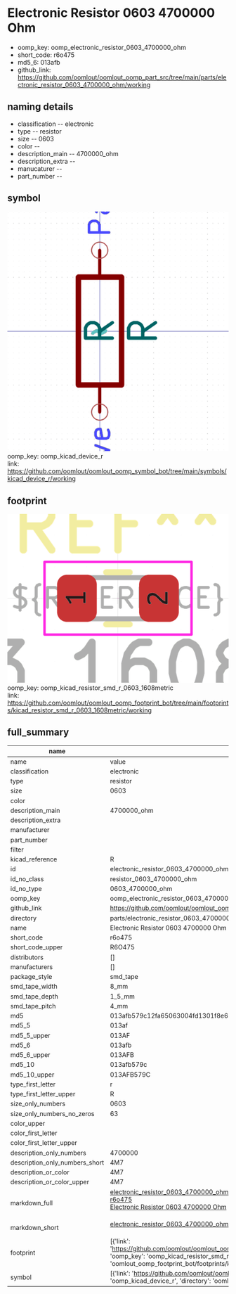 # Electronic Resistor 0603 4700000 Ohm

  
* oomp_key: oomp_electronic_resistor_0603_4700000_ohm 
* short_code: r6o475
* md5_6: 013afb  
* github_link: https://github.com/oomlout/oomlout_oomp_part_src/tree/main/parts/electronic_resistor_0603_4700000_ohm/working  
## naming details
* classification -- electronic
* type -- resistor
* size -- 0603
* color -- 
* description_main -- 4700000_ohm
* description_extra -- 
* manucaturer -- 
* part_number -- 



## symbol

![](symbol/0/working/working_600.png)  
oomp_key: oomp_kicad_device_r  
link: https://github.com/oomlout/oomlout_oomp_symbol_bot/tree/main/symbols/kicad_device_r/working  

## footprint

![](footprint/0/working/working_600.png)  
oomp_key: oomp_kicad_resistor_smd_r_0603_1608metric  
link: https://github.com/oomlout/oomlout_oomp_footprint_bot/tree/main/footprints/kicad_resistor_smd_r_0603_1608metric/working  

## full_summary
| name | value | 
| --- | --- | 
| name | value | 
| classification | electronic | 
| type | resistor | 
| size | 0603 | 
| color |  | 
| description_main | 4700000_ohm | 
| description_extra |  | 
| manufacturer |  | 
| part_number |  | 
| filter |  | 
| kicad_reference | R | 
| id | electronic_resistor_0603_4700000_ohm | 
| id_no_class | resistor_0603_4700000_ohm | 
| id_no_type | 0603_4700000_ohm | 
| oomp_key | oomp_electronic_resistor_0603_4700000_ohm | 
| github_link | https://github.com/oomlout/oomlout_oomp_part_src/tree/main/parts/electronic_resistor_0603_4700000_ohm/working | 
| directory | parts/electronic_resistor_0603_4700000_ohm | 
| name | Electronic Resistor 0603 4700000 Ohm | 
| short_code | r6o475 | 
| short_code_upper | R6O475 | 
| distributors | [] | 
| manufacturers | [] | 
| package_style | smd_tape | 
| smd_tape_width | 8_mm | 
| smd_tape_depth | 1_5_mm | 
| smd_tape_pitch | 4_mm | 
| md5 | 013afb579c12fa65063004fd1301f8e6 | 
| md5_5 | 013af | 
| md5_5_upper | 013AF | 
| md5_6 | 013afb | 
| md5_6_upper | 013AFB | 
| md5_10 | 013afb579c | 
| md5_10_upper | 013AFB579C | 
| type_first_letter | r | 
| type_first_letter_upper | R | 
| size_only_numbers | 0603 | 
| size_only_numbers_no_zeros | 63 | 
| color_upper |  | 
| color_first_letter |  | 
| color_first_letter_upper |  | 
| description_only_numbers | 4700000 | 
| description_only_numbers_short | 4M7 | 
| description_or_color | 4M7 | 
| description_or_color_upper | 4M7 | 
| markdown_full | [electronic_resistor_0603_4700000_ohm](https://github.com/oomlout/oomlout_oomp_part_src/tree/main/parts/electronic_resistor_0603_4700000_ohm/working)<br>[r6o475](https://github.com/oomlout/oomlout_oomp_part_src/tree/main/parts/electronic_resistor_0603_4700000_ohm/working)<br>[Electronic Resistor 0603 4700000 Ohm](https://github.com/oomlout/oomlout_oomp_part_src/tree/main/parts/electronic_resistor_0603_4700000_ohm/working)<br><br> | 
| markdown_short | [electronic_resistor_0603_4700000_ohm](https://github.com/oomlout/oomlout_oomp_part_src/tree/main/parts/electronic_resistor_0603_4700000_ohm/working)<br><br> | 
| footprint | [{'link': 'https://github.com/oomlout/oomlout_oomp_footprint_bot/tree/main/foootprntss/kicad_resistor_smd_r_0603_1608metric', 'oomp_key': 'oomp_kicad_resistor_smd_r_0603_1608metric', 'directory': 'oomlout_oomp_footprint_bot/footprints/kicad_resistor_smd_r_0603_1608metric//working/working.kicad_mod'}] | 
| symbol | [{'link': 'https://github.com/oomlout/oomlout_oomp_symbol_bot/tree/main/symbols/kicad_device_r', 'oomp_key': 'oomp_kicad_device_r', 'directory': 'oomlout_oomp_symbol_bot/symbols/kicad_device_r//working/working.kicad_sym'}] | 
